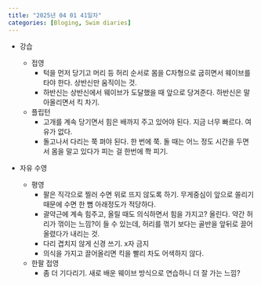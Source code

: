 ```yaml
---
title: "2025년 04 01 41일차"
categories: [Bloging, Swim diaries]
---
```


- 강습
  - 접영
    - 턱을 먼저 당기고 머리 등 허리 순서로 몸을 C자형으로 굽히면서 웨이브를 타야 한다. 상반신만 움직이는 것. 
    - 하반신는 상반신에서 웨이브가 도달했을 때 앞으로 당겨준다. 하반신은 말아올리면서 킥 차기.
  - 플립턴
    - 고개를 계속 당기면서 힘은 배까지 주고 있어야 된다. 지금 너무 빠르다. 여유가 없다.
    - 돌고나서 다리는 쭉 펴야 된다. 한 번에 쭉. 돌 때는 어느 정도 시간을 두면서 몸을 말고 있다가 피는 걸 한번에 쫙 피기.

- 자유 수영
  - 평영
    - 팔은 직각으로 찔러 수면 위로 뜨지 않도록 하기. 무게중심이 앞으로 쏠리기 때문에 수면 한 뼘 아래정도가 적당하다.
    - 괄약근에 계속 힘주고, 올릴 때도 의식하면서 힘을 가지고? 올린다. 약간 허리가 꺾이는 느낌?이 들 수 있는데, 허리를 꺾기 보다는 골반을 앞뒤로 끌어올렸다가 내리는 것.
    - 다리 겹치지 않게 신경 쓰기. x자 금지
    - 의식을 가지고 끌어올리면 킥을 빨리 차도 어색하지 않다.
  - 한팔 접영
    - 좀 더 기다리기. 새로 배운 웨이브 방식으로 연습하니 더 잘 가는 느낌? 